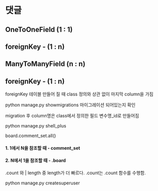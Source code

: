 # 댓글

## OneToOneField (1 : 1)

## foreignKey - (1 : n)

## ManyToManyField (n : n)



## foreignKey - (1 : n)

foreignKey 테이블 만들어 질 때 class 정의와 상관 없이 마지막 column을 가짐

python manage.py showmigrations 마이그레이션 되어있는지 확인

migration 후 column명은 class에서 정의한 필드 변수명_id로 만들어짐

python manage.py shell_plus

board.comment_set.all()



#### 1. 1에서 N을 참조할 때 - comment_set

#### 2. N에서 1을 참조할 때 - .board



.count 와 | length 중 length가 더 빠르다. .count는 .count 함수를 수행함.

 python manage.py createsuperuser

